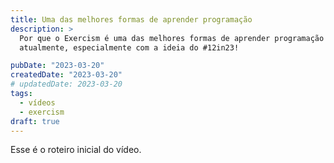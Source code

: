```yaml
---
title: Uma das melhores formas de aprender programação
description: >
  Por que o Exercism é uma das melhores formas de aprender programação
  atualmente, especialmente com a ideia do #12in23!

pubDate: "2023-03-20"
createdDate: "2023-03-20"
# updatedDate: 2023-03-20
tags:
  - vídeos
  - exercism
draft: true
---
```


Esse é o roteiro inicial do vídeo.
